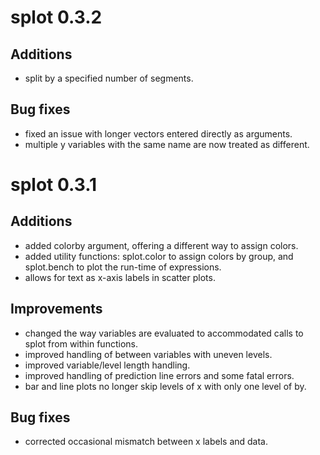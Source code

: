 # splot 0.3.2

## Additions
* split by a specified number of segments.

## Bug fixes
* fixed an issue with longer vectors entered directly as arguments.
* multiple y variables with the same name are now treated as different.

# splot 0.3.1

## Additions
* added colorby argument, offering a different way to assign colors.
* added utility functions: splot.color to assign colors by group,
  and splot.bench to plot the run-time of expressions.
* allows for text as x-axis labels in scatter plots.

## Improvements
* changed the way variables are evaluated to accommodated calls to splot
  from within functions.
* improved handling of between variables with uneven levels.
* improved variable/level length handling.
* improved handling of prediction line errors and some fatal errors.
* bar and line plots no longer skip levels of x with only one level of by.

## Bug fixes
* corrected occasional mismatch between x labels and data.
